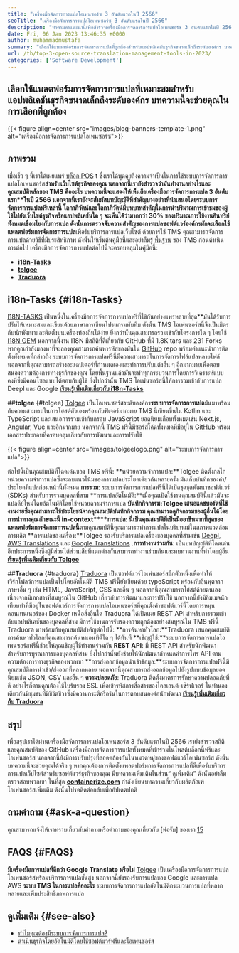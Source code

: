 ```yaml
---
title: "เครื่องมือจัดการการแปลโอเพนซอร์ซ 3 อันดับแรกในปี 2566" 
seoTitle: "เครื่องมือจัดการการแปลโอเพนซอร์ซ 3 อันดับแรกในปี 2566" 
description: "ทำตามคำแนะนำนี้เพื่อสำรวจเครื่องมือการจัดการการแปลโอเพนซอร์ซ 3 อันดับแรกในปี 2566 ทั้ง 3 TMS นั้นฟรีและมีคุณสมบัติมากมายในการจัดการการแปล" 
date: Fri, 06 Jan 2023 13:46:35 +0000
author: muhammadmustafa
summary: "เลือกใช้แพลตฟอร์มการจัดการการแปลที่ถูกต้องสำหรับแอปพลิเคชันธุรกิจขนาดเล็กถึงระดับองค์กร บทความนี้จะช่วยคุณในการเลือกที่ถูกต้อง" 
url: /th/top-3-open-source-translation-management-tools-in-2023/
categories: ['Software Development']
---
```


## เลือกใช้แพลตฟอร์มการจัดการการแปลที่เหมาะสมสำหรับแอปพลิเคชันธุรกิจขนาดเล็กถึงระดับองค์กร บทความนี้จะช่วยคุณในการเลือกที่ถูกต้อง

{{< figure align=center src="images/blog-banners-template-1.png" alt="เครื่องมือการจัดการการแปลโอเพนซอร์ซ">}}


## ภาพรวม
เมื่อเร็ว ๆ นี้เราได้เผยแพร่ [บล็อก POS][1] t ซึ่งเราได้พูดคุยถึงความจำเป็นในการใช้ระบบการจัดการการแปลโอเพนซอร์ส****สำหรับเว็บไซต์ธุรกิจของคุณ นอกจากนี้เรายังสำรวจว่ามันทำงานอย่างไรและคุณสมบัติหลักของ TMS คืออะไร บทความนี้จะแสดงให้เห็นถึงเครื่องมือการจัดการการแปล 3 อันดับแรก**ในปี 2566 นอกจากนี้เรายังจะสัมผัสบทบัญญัติที่สำคัญบางอย่างที่นำเสนอโดยระบบการจัดการการแปลฟรีเหล่านี้
โลกาภิวัตน์และโลกาภิวัตน์มีบทบาทสำคัญในการนำปริมาณการเข้าชมของผู้ใช้ไปยังเว็บไซต์ธุรกิจหรือแอปพลิเคชันใด ๆ จะเห็นได้ว่ามากกว่า 30% ของปริมาณการใช้งานอินทรีย์ทั้งหมดเชื่อมโยงกับการแปล ดังนั้นการตรวจจับความสำคัญของการแปลซอฟต์แวร์องค์กรมักจะเลือกใช้แพลตฟอร์มการจัดการการแปล****เพื่อรับบริการการแปลเว็บไซต์ ด้วยการใช้ TMS คุณสามารถจัดการการแปลด้วยวิธีที่มีประสิทธิภาพ ดังนั้นให้เริ่มต้นคู่มือนี้และอย่าลืมรู้ [พื้นฐาน][1] ของ TMS ก่อนดำเนินการต่อไป
เครื่องมือการจัดการการแปลต่อไปนี้จะครอบคลุมในคู่มือนี้:
* [**i18n-Tasks**][2]
* [**tolgee**][3]
* **[Traduora][4]**

## i18n-Tasks   {#i18n-Tasks}
[I18N-TASKS][5] เป็นหนึ่งในเครื่องมือการจัดการการแปลฟรีที่ใช้กันอย่างแพร่หลายที่สุด**มันได้รับการปรับให้เหมาะสมและเขียนด้วยภาษาการเขียนโปรแกรมทับทิม ดังนั้น TMS โอเพ่นซอร์สนี้จึงเป็นมิตรกับนักพัฒนาและติดตั้งบนเครื่องท้องถิ่นได้ง่าย ยิ่งกว่านั้นคุณสามารถรวมเข้ากับโครงการใด ๆ โดยใช้ [I18N GEM][6] นอกจากนี้งาน I18N มีสถิติที่ดีเกี่ยวกับ GitHub ที่มี 1.8K tars และ 231 Forks
หากคุณกำลังมองหาที่จะลองคุณสามารถค้นหารหัสของมันใน [GitHub][7] repo พร้อมคำแนะนำการติดตั้งทั้งหมดที่กล่าวถึง ระบบการจัดการการแปลฟรีนี้มีความสามารถในการจัดการไฟล์แปลหลายไฟล์ นอกจากนี้คุณสามารถสร้างอะแดปเตอร์ที่กำหนดเองและทำการปรับแต่งอื่น ๆ อีกมากมายเพื่อตอบสนองความต้องการทางธุรกิจของคุณ โดยพื้นฐานแล้วมันจะทำทุกกระบวนการโดยการวิเคราะห์แบบคงที่ซึ่งมีคอนโซลแบบโต้ตอบกับผู้ใช้ ยิ่งไปกว่านั้น TMS โอเพ่นซอร์สนี้ให้การรวมเข้ากับการแปล Deepl และ Google
**[เรียนรู้เพิ่มเติมเกี่ยวกับ i18n-Tasks][5]**

##**tolgee** {#tolgee}
[Tolgee][8] เป็นโอเพนซอร์สระดับองค์กร**ระบบการจัดการการแปล**มันมาพร้อมกับความสามารถในการโฮสต์ตัวเองพร้อมกับฟีเจอร์มากมาย TMS นี้เขียนขึ้นใน Kotlin และ TypeScript และเสนอการรวมเข้ากับกรอบ JavaScript ยอดนิยมเกือบทั้งหมดเช่น Next.js, Angular, Vue และอีกมากมาย นอกจากนี้ TMS ฟรีนี้มีซอร์สโค้ดทั้งหมดที่มีอยู่ใน [GitHub][9] พร้อมเอกสารประกอบที่ครอบคลุมเกี่ยวกับการพัฒนาและการปรับใช้

{{< figure align=center src="images/tolgeelogo.png" alt="ระบบการจัดการการแปล">}}

ต่อไปนี้เป็นคุณสมบัติที่โดดเด่นของ TMS ฟรีนี้:
**หน่วยความจำการแปล:**Tolgee ติดตั้งกลไกหน่วยความจำการแปลซึ่งจะลบแนวโน้มของการแปลประโยคเดียวกันหลายครั้ง มันเก็บบันทึกของคำ/ประโยคที่แปลก่อนหน้านี้ทั้งหมด
**การรวม**: ระบบการจัดการการแปลฟรีนี้ได้เปิดชุดชุดพัฒนาซอฟต์แวร์ (SDKs) สำหรับการรวมบุคคลที่สาม
**การแปลอัตโนมัติ:**เมื่อคุณเปิดใช้งานคุณสมบัตินี้แล้วมันจะแปลคีย์ใหม่โดยอัตโนมัติโดยใช้หน่วยความจำการแปล
**บันทึกกิจกรรม:**Tolgee เสนอแดชบอร์ดที่ใช้งานง่ายซึ่งคุณสามารถใช้ประโยชน์จากคุณสมบัติบันทึกกิจกรรม คุณสามารถดูกิจกรรมของผู้อื่นได้โดยการนำทางคุณลักษณะนี้
**in-context****การแปล**: นี่เป็นคุณสมบัติที่เป็นมืออาชีพมากที่สุดของแพลตฟอร์มการจัดการการแปล**นี้**ตามคุณสมบัตินี้คุณสามารถทำการแปลในบริบทแม้ในสภาพแวดล้อมการผลิต
**การแปลของเครื่อง:**Tolgee รองรับบริการแปลเครื่องของบุคคลที่สามเช่น [Deepl][10], [AWS Translations][11] และ [Google Translations][12]
.**การทำงานร่วมกัน**: เป็นบทบัญญัติที่โดดเด่นอีกประการหนึ่งซึ่งผู้มีส่วนได้ส่วนเสียที่แตกต่างกันสามารถทำงานร่วมกันและทบทวนงานที่ทำโดยผู้อื่น
[**เรียนรู้เพิ่มเติมเกี่ยวกับ Tolgee**][8]

##**Traduora** {#traduora}
[Traduora][13] เป็นซอฟต์แวร์โอเพ่นซอร์สอีกตัวหนึ่งเพื่อทำให้เวิร์กโฟลว์การแปลเป็นไปโดยอัตโนมัติ TMS ฟรีนี้ยังเขียนด้วย typeScript พร้อมกับอินพุตจากภาษาอื่น ๆ เช่น HTML, JavaScript, CSS และอื่น ๆ นอกจากนี้คุณสามารถโฮสต์ด้วยตนเองเนื่องจากมีเอกสารที่สมบูรณ์ใน GitHub เกี่ยวกับการพัฒนาและการปรับใช้ นอกจากนี้ยังมีอิมเมจนักเทียบท่าที่มีอยู่ในซอฟต์แวร์การจัดการการแปลโอเพนซอร์สที่คุณตั้งค่าซอฟต์แวร์นี้โดยการหมุนคอนเทนเนอร์ของ Docker
เหนือสิ่งอื่นใด Traduora ได้เปิดเผย REST API สำหรับการรวมเข้ากับแอปพลิเคชันของบุคคลที่สาม มีการใช้งานการรับรองความถูกต้องอย่างสมบูรณ์ใน TMS ฟรีนี้
Traduora มาพร้อมกับคุณสมบัติสำคัญต่อไปนี้:
**การค้นหาทั่วโลก:**Traduora เสนอคุณสมบัติการค้นหาทั่วโลกที่คุณสามารถค้นหาเอนทิตีใด ๆ ได้ทันที
**เชิญผู้ใช้:**ระบบการจัดการการแปลโอเพนซอร์สฟรีนี้ช่วยให้คุณเชิญผู้ใช้ทำงานร่วมกัน
**REST API**: มี REST API สำหรับนักพัฒนาสำหรับการบูรณาการของบุคคลที่สาม ยิ่งไปกว่านั้นยังช่วยให้นักพัฒนากำหนดค่าการโทร API ตามความต้องการทางธุรกิจของพวกเขา
**การส่งออกข้อมูลนำเข้าข้อมูล:**ระบบการจัดการการแปลฟรีนี้มีคุณสมบัติการนำเข้า/ส่งออกที่หลากหลาย นอกจากนี้คุณสามารถส่งออกข้อมูลไปยังรูปแบบข้อมูลยอดนิยมเช่น JSON, CSV และอื่น ๆ
**ความปลอดภัย**: Traduora ติดตั้งมาตรการรักษาความปลอดภัยที่ดี อย่างไรก็ตามคุณต้องใช้ใบรับรอง SSL เพื่อเข้ารหัสการสื่อสารของไคลเอนต์-เซิร์ฟเวอร์
ในทำนองเดียวกันมีชุมชนที่มีชีวิตชีวาซึ่งมีความกระตือรือร้นในการตอบสนองต่อนักพัฒนา
**[เรียนรู้เพิ่มเติมเกี่ยวกับ Traduora][13]**

## สรุป
เพื่อสรุปเราได้ผ่านเครื่องมือจัดการการแปลโอเพนซอร์ส 3 อันดับแรกในปี 2566 เรายังสำรวจสถิติและคุณสมบัติของ GitHub เครื่องมือการจัดการการแปลทั้งหมดที่เข้าร่วมในโพสต์บล็อกนี้ฟรีและโอเพ่นซอร์ส นอกจากนี้ยังมีการปรับปรุงที่สอดคล้องกันในหมวดหมู่ของซอฟต์แวร์โอเพ่นซอร์ส ดังนั้นบทความนี้จะช่วยคุณได้จริง ๆ หากคุณต้องการติดตั้งแพลตฟอร์มการจัดการการแปลที่ดีเพื่อรับบริการการแปลเว็บไซต์สำหรับซอฟต์แวร์ธุรกิจของคุณ มีบทความเพิ่มเติมในส่วน“ ดูเพิ่มเติม” ดังนั้นอย่าลืมตรวจสอบพวกเขา
ในที่สุด [**containerize.com**][14] กำลังเขียนบทความเกี่ยวกับผลิตภัณฑ์โอเพ่นซอร์สเพิ่มเติม ดังนั้นโปรดติดต่อกลับเพื่ออัปเดตปกติ

## ถามคำถาม   {#ask-a-question}
คุณสามารถแจ้งให้เราทราบเกี่ยวกับคำถามหรือคำถามของคุณเกี่ยวกับ [ฟอรัม] ของเรา [15]

## FAQS   {#FAQS}
**มีเครื่องมือการแปลที่ดีกว่า Google Translate หรือไม่**
[Tolgee][8] เป็นเครื่องมือการจัดการการแปลโอเพนซอร์สพร้อมบริการการแปลขั้นสูง นอกจากนี้ยังรองรับการแปลของ Google และการแปล AWS
**ระบบ TMS ในการแปลคืออะไร**
ระบบการจัดการการแปลอัตโนมัติกระบวนการแปลที่หลากหลายและเพิ่มประสิทธิภาพการแปล

## ดูเพิ่มเติม   {#see-also}
  * [ทำไมคุณต้องมีระบบการจัดการการแปล?][1]
  * [ดำเนินธุรกิจโดยอัตโนมัติโดยใช้ซอฟต์แวร์ฟรีและโอเพ่นซอร์ส][16]

  
[1]: https://blog.containerize.com/software-development/why-do-you-need-a-translation-management-system/
[2]: #i18n-tasks
[3]: #Tolgee
[4]: #Traduora
[5]: https://glebm.github.io/i18n-tasks/
[6]: https://github.com/svenfuchs/i18n
[7]: https://github.com/glebm/i18n-tasks
[8]: https://tolgee.io/
[9]: https://github.com/tolgee/tolgee-platform
[10]: https://www.deepl.com/en/translator
[11]: https://aws.amazon.com/translate/
[12]: https://translate.google.com/
[13]: https://traduora.co/
[14]: https://www.containerize.com/
[15]: https://forum.containerize.com/
[16]: https://blog.containerize.com/blogging/automate-business-operations-using-open-source-software/
